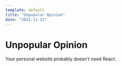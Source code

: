 ```yaml
---
template: default
title: "Unpopular Opinion"
date: "2021-11-12"
---
```


# Unpopular Opinion

Your personal website probably doesn't need React.
